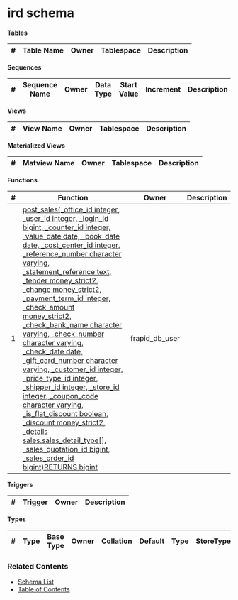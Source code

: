 # ird schema

**Tables**

| # | Table Name | Owner | Tablespace | Description |
| --- | --- | --- | --- | --- |



**Sequences**

| # | Sequence Name | Owner | Data Type | Start Value | Increment | Description |
| --- | --- | --- | --- | --- | --- | --- |


**Views**

| # | View Name | Owner | Tablespace | Description |
| --- | --- | --- | --- | --- |



**Materialized Views**

| # | Matview Name | Owner | Tablespace | Description |
| --- | --- | --- | --- | --- |



**Functions**

| # | Function | Owner | Description |
| --- | --- | --- | --- |
| 1 | [post_sales(_office_id integer, _user_id integer, _login_id bigint, _counter_id integer, _value_date date, _book_date date, _cost_center_id integer, _reference_number character varying, _statement_reference text, _tender money_strict2, _change money_strict2, _payment_term_id integer, _check_amount money_strict2, _check_bank_name character varying, _check_number character varying, _check_date date, _gift_card_number character varying, _customer_id integer, _price_type_id integer, _shipper_id integer, _store_id integer, _coupon_code character varying, _is_flat_discount boolean, _discount money_strict2, _details sales.sales_detail_type[], _sales_quotation_id bigint, _sales_order_id bigint)RETURNS bigint](../functions/ird/post_sales-4242033.md) | frapid_db_user |  |



**Triggers**

| # | Trigger | Owner | Description |
| --- | --- | --- | --- |



**Types**

| # | Type | Base Type | Owner | Collation | Default | Type | StoreType | NotNull | Description |
| --- | --- | --- | --- | --- | --- | --- | --- | --- | --- |


### Related Contents
* [Schema List](../schemas.md)
* [Table of Contents](../../README.md)